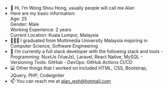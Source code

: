 - 👋 Hi, I’m Wong Shou Hong, usually people will call me Alan
- Here are my basic information:
      <br> Age: 25
      <br> Gender: Male
      <br> Working Experience: 2 years
      <br> Current Location: Kuala Lumpur, Malaysia
- 🧑🏻‍🎓 I graduated from Multimedia University Malaysia majoring in Computer Science, Software Engineering 
- 🌱 I’m currently a full stack developer with the following stack and tools
      - Programming: NuxtJs (VueJs), Laravel, React Native, MySQL
      - Versioning Tools: GitHub
      - DevOps: GitHub Actions CI/CD
- 💻 Other things that I worked on included HTML, CSS, Bootstrap, JQuery, PHP, Codeigniter
- 📫 You can reach me at alan_wsh@hotmail.com
